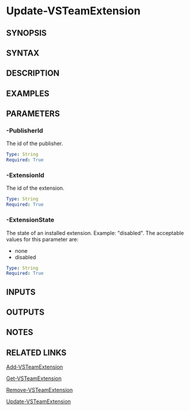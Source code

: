 <!-- #include "./common/header.md" -->

# Update-VSTeamExtension

## SYNOPSIS

<!-- #include "./synopsis/Update-VSTeamExtension.md" -->

## SYNTAX

## DESCRIPTION

<!-- #include "./synopsis/Update-VSTeamExtension.md" -->

## EXAMPLES

## PARAMETERS

### -PublisherId

The id of the publisher.

```yaml
Type: String
Required: True
```

### -ExtensionId

The id of the extension.

```yaml
Type: String
Required: True
```

### -ExtensionState

The state of an installed extension. Example: "disabled". The acceptable values for this parameter are:

- none
- disabled

```yaml
Type: String
Required: True
```

<!-- #include "./params/force.md" -->

## INPUTS

## OUTPUTS

## NOTES

## RELATED LINKS

[Add-VSTeamExtension](Add-VSTeamExtension.md)

[Get-VSTeamExtension](Get-VSTeamExtension.md)

[Remove-VSTeamExtension](Remove-VSTeamExtension.md)

[Update-VSTeamExtension](Update-VSTeamExtension.md)
